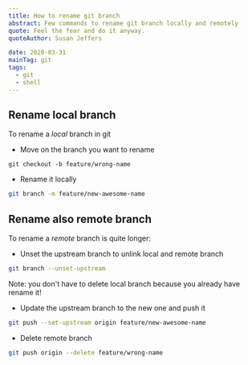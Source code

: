 ```yaml
---
title: How to rename git branch
abstract: Few commands to rename git branch locally and remotely
quote: Feel the fear and do it anyway.
quoteAuthor: Susan Jeffers

date: 2020-03-31
mainTag: git
tags:
  - git
  - shell
---
```


## Rename local branch

To rename a *local* branch in git

- Move on the branch you want to rename
```shell
git checkout -b feature/wrong-name
```

- Rename it locally
```bash
git branch -m feature/new-awesome-name
```

## Rename also remote branch

To rename a *remote* branch is quite longer:

- Unset the upstream branch to unlink local and remote branch
```bash
git branch --unset-upstream
```

Note: you don't have to delete local branch because you already have rename it!

- Update the upstream branch to the new one and push it
```bash
git push --set-upstream origin feature/new-awesome-name
```

- Delete remote branch
```bash
git push origin --delete feature/wrong-name
```
